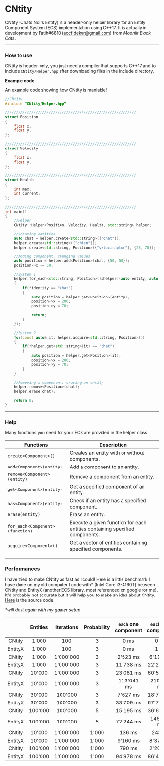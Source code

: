 # CNtity
CNtity (Chats Noirs Entity) is a header-only helper library for an Entity Component System (ECS) implementation using C++17. It is actually in development by Fatih#6810 (accfldekur@gmail.com) from *Moonlit Black Cats*.
***

### How to use

CNtity is header-only, you just need a compiler that supports C++17 and to include `CNtity/Helper.hpp` after downloading files in the include directory.

**Example code**

An example code showing how CNtity is maniable!
```cpp
//CNtity
#include "CNtity/Helper.hpp"

////////////////////////////////////////////////////////////
struct Position
{
    float x;
    float y;
};

////////////////////////////////////////////////////////////
struct Velocity
{
    float x;
    float y;
};

////////////////////////////////////////////////////////////
struct Health
{
    int max;
    int current;
};

////////////////////////////////////////////////////////////
int main()
{
    //Helper
    CNtity::Helper<Position, Velocity, Health, std::string> helper;

    //Creating entities
    auto chat = helper.create<std::string>({"chat"});
    helper.create<std::string>({"chien"});
    helper.create<std::string, Position>({"velociraptor"}, {25, 70});

    //Adding component, changing values
    auto position = helper.add<Position>(chat, {50, 50});
    position->x += 50;

    //System 1
    helper.for_each<std::string, Position>([&helper](auto entity, auto identity)
    {
        if(*identity == "chat")
        {
            auto position = helper.get<Position>(entity);
            position->x = 200;
            position->y = 70;

            return;
        }
    });

    //System 2
    for(const auto& it: helper.acquire<std::string, Position>())
    {
        if(*helper.get<std::string>(it) == "chat")
        {
            auto position = helper.get<Position>(it);
            position->x = 200;
            position->y = 70;
        }
    }

    //Removing a component, erasing an entity
    helper.remove<Position>(chat);
    helper.erase(chat);

    return 0;
}
```

***

### Help

Many functions you need for your ECS are provided in the helper class. 

Functions | Description
------- | -----------
`create<Component>()` | Creates an entity with or without components.
`add<Component>(entity)` | Add a component to an entity.
`remove<Component>(entity)` | Remove a component from an entity.
`get<Component>(entity)` | Get a specified component of an entity.
`has<Component>(entity)` | Check if an entity has a specified component.
`erase(entity)` | Erase an entity.
`for_each<Component>(function)` | Execute a given function for each entities containing specified components.
`acquire<Component>()` | Get a vector of entities containing specified components.

***

### Performances

I have tried to make CNtity as fast as I could! Here is a little benchmark I have done on my old computer I code with* (Intel Core i3-4160T) between CNtity and EntityX (another ECS library, most referenced on google for me). It's probably not accurate but it will help you to make an idea about CNtity. [Here](https://github.com/swordfatih/CNtity/blob/master/benchmark.cpp) is the source code. 

*\*will do it again with my gamer setup*

|   | Entities | Iterations | Probability | `each` one component | `each` two component | `acquire` one component | `acquire` two component |
|:-:|:-:|:-:|:-:|:-:|:-:|:-:|:-:|
| CNtity | 1'000 | 100 | 3 | 0 ms | 0 ms | 0 ms | 0 ms |
| EntityX | 1'000 | 100 | 3 | 0 ms | 1 ms | / | / |
| CNtity | 1'000 | 1'000'000 | 3 | 2'523 ms | 6'117 ms | 5'333 ms | 5'156 ms |
| EntityX | 1'000 | 1'000'000 | 3 | 11'738 ms | 22'208 ms | / | / |
| CNtity | 10'000 | 1'000'000 | 3 | 23'081 ms | 60'542 ms | 53'160 ms | 51'339 ms |
| EntityX | 10'000 | 1'000'000 | 3 | 113'041 ms | 219'806 ms | / | / |
| CNtity | 30'000 | 100'000 | 3 | 7'627 ms | 18'743 ms | 16'038 ms | 15'480 ms |
| EntityX | 30'000 | 100'000 | 3 | 33'709 ms | 67'798 ms | / | / |
| CNtity | 100'000 | 100'000 | 5 | 15'195 ms | 36'691 ms | 32'948 ms | 31'123 ms |
| EntityX | 100'000 | 100'000 | 5 | 72'244 ms | 145'751 ms | / | / |
| CNtity | 10'000 | 1'000'000 | 1'000 | 136 ms | 243 ms | 278 ms | 288 ms |
| EntityX | 10'000 | 1'000'000 | 1'000 | 9'160 ms | 8'377 ms | / | / |
| CNtity | 100'000 | 1'000'000 | 1'000 | 790 ms | 2'205 ms | 2'053 ms | 2'018 ms |
| EntityX | 100'000 | 1'000'000 | 1'000 | 94'978 ms | 86'477 ms | / | / |
